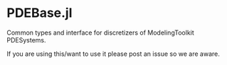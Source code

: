 # PDEBase.jl

Common types and interface for discretizers of ModelingToolkit PDESystems.

If you are using this/want to use it please post an issue so we are aware.
